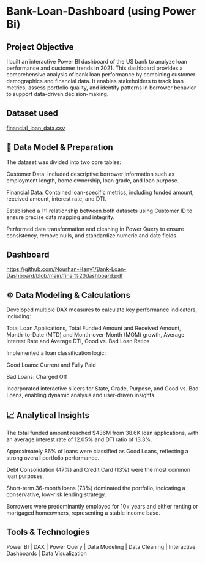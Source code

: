 # Bank-Loan-Dashboard (using Power Bi)
## Project Objective
I built an interactive Power BI dashboard of the US bank to analyze loan performance and customer trends in 2021. This dashboard provides a comprehensive analysis of bank loan performance by combining customer demographics and financial data. It enables stakeholders to track loan metrics, assess portfolio quality, and identify patterns in borrower behavior to support data-driven decision-making.

## Dataset used
[financial_loan_data.csv](https://github.com/Nourhan-Hany1/Bank-Loan-Dashboard/blob/main/financial_loan_data.csv)

## 🧱 Data Model & Preparation
The dataset was divided into two core tables:

Customer Data: Included descriptive borrower information such as employment length, home ownership, loan grade, and loan purpose.

Financial Data: Contained loan-specific metrics, including funded amount, received amount, interest rate, and DTI.

Established a 1:1 relationship between both datasets using Customer ID to ensure precise data mapping and integrity.

Performed data transformation and cleaning in Power Query to ensure consistency, remove nulls, and standardize numeric and date fields.

## Dashboard
https://github.com/Nourhan-Hany1/Bank-Loan-Dashboard/blob/main/final%20dashboard.pdf 

## ⚙️ Data Modeling & Calculations
Developed multiple DAX measures to calculate key performance indicators, including:

Total Loan Applications, Total Funded Amount and Received Amount, Month-to-Date (MTD) and Month-over-Month (MOM) growth, Average Interest Rate and Average DTI, Good vs. Bad Loan Ratios

Implemented a loan classification logic:

Good Loans: Current and Fully Paid

Bad Loans: Charged Off

Incorporated interactive slicers for State, Grade, Purpose, and Good vs. Bad Loans, enabling dynamic analysis and user-driven insights.

## 📈 Analytical Insights
The total funded amount reached $436M from 38.6K loan applications, with an average interest rate of 12.05% and DTI ratio of 13.3%.

Approximately 86% of loans were classified as Good Loans, reflecting a strong overall portfolio performance.

Debt Consolidation (47%) and Credit Card (13%) were the most common loan purposes.

Short-term 36-month loans (73%) dominated the portfolio, indicating a conservative, low-risk lending strategy.

Borrowers were predominantly employed for 10+ years and either renting or mortgaged homeowners, representing a stable income base.

## Tools & Technologies
Power BI | DAX | Power Query | Data Modeling | Data Cleaning | Interactive Dashboards | Data Visualization
